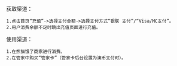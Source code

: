 获取渠道：

```
1.点击首页“充值”->选择支付金额->选择支付方式“银联 支付”/“Visa/MC支付”。              
2.用户消费余额不足时跳出充值页面进行充值。
```

使用渠道：

```
1.在熊猫饿了商家进行消费。
2.在管家中购买“管家卡”（管家卡后台设置为澳币支付时）。
```



